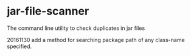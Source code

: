jar-file-scanner
================

The command line utility to check duplicates in jar files

20161130 add a method for searching package path of any class-name specified.
